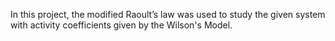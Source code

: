 In this project, the modified Raoult’s law was used to study the given system with activity coefficients given by the Wilson's Model.
